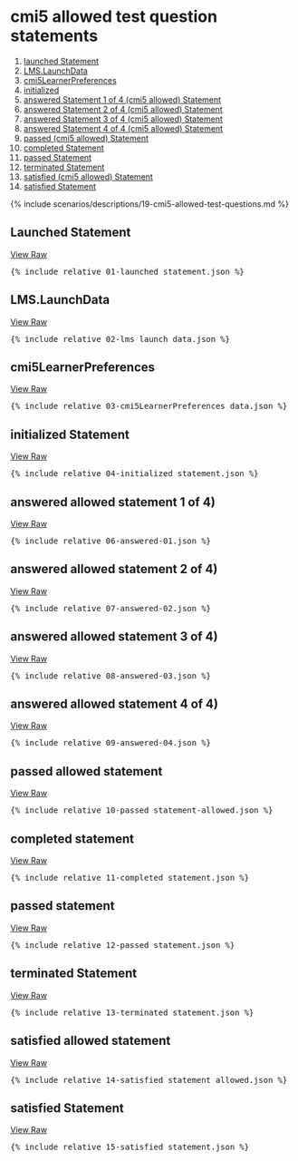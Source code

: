 ---
---

# cmi5 allowed test question statements 

1. [launched Statement](#launched-statement)
1. [LMS.LaunchData](#lmslaunchdata)
1. [cmi5LearnerPreferences](#cmi5learnerpreferences)
1. [initialized](#initialized-statement)
1. [answered Statement 1 of 4 (cmi5 allowed) Statement](#answered-allowed-statement--1-of-4)
1. [answered Statement 2 of 4 (cmi5 allowed) Statement](#answered-allowed-statement--2-of-4)
1. [answered Statement 3 of 4 (cmi5 allowed) Statement](#answered-allowed-statement--3-of-4)
1. [answered Statement 4 of 4 (cmi5 allowed) Statement](#answered-allowed-statement--4-of-4)
1. [passed (cmi5 allowed) Statement](#passed-allowed-statement)
1. [completed Statement](#completed-statement)
1. [passed Statement](#passed-statement)
1. [terminated Statement](#terminated-statement)
1. [satisfied (cmi5 allowed) Statement](#satisfied-allowed-statement)
1. [satisfied Statement](#satisfied-statement)

{% include scenarios/descriptions/19-cmi5-allowed-test-questions.md %}

## Launched Statement

[View Raw](01-launched_statement.json)

<pre>
{% include_relative 01-launched_statement.json %}
</pre>

## LMS.LaunchData

[View Raw](02-lms_launch_data.json)

<pre>
{% include_relative 02-lms_launch_data.json %}
</pre>

## cmi5LearnerPreferences

[View Raw](03-cmi5LearnerPreferences_data.json)

<pre>
{% include_relative 03-cmi5LearnerPreferences_data.json %}
</pre>

## initialized Statement

[View Raw](04-initialized_statement.json)

<pre>
{% include_relative 04-initialized_statement.json %}
</pre>



## answered allowed statement  1 of 4)

[View Raw](06-answered-01.json)

<pre>
{% include_relative 06-answered-01.json %}
</pre>

## answered allowed statement  2 of 4)

[View Raw](07-answered-02.json)

<pre>
{% include_relative 07-answered-02.json %}
</pre>

## answered allowed statement  3 of 4)

[View Raw](08-answered-03.json)

<pre>
{% include_relative 08-answered-03.json %}
</pre>

## answered allowed statement  4 of 4)

[View Raw](09-answered-04.json)

<pre>
{% include_relative 09-answered-04.json %}
</pre>


## passed allowed statement

[View Raw](10-passed_statement-allowed.json)

<pre>
{% include_relative 10-passed_statement-allowed.json %}
</pre>


## completed statement

[View Raw](11-completed_statement.json)

<pre>
{% include_relative 11-completed_statement.json %}
</pre>

## passed statement

[View Raw](12-passed_statement.json)

<pre>
{% include_relative 12-passed_statement.json %}
</pre>


## terminated Statement

[View Raw](13-terminated_statement.json)

<pre>
{% include_relative 13-terminated_statement.json %}
</pre>


## satisfied allowed statement

[View Raw](14-satisfied_statement_allowed.json)

<pre>
{% include_relative 14-satisfied_statement_allowed.json %}
</pre>

## satisfied Statement

[View Raw](15-satisfied_statement.json)

<pre>
{% include_relative 15-satisfied_statement.json %}
</pre>



